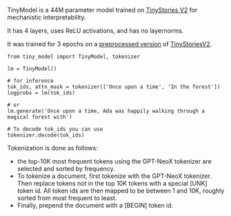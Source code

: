 
TinyModel is a 44M parameter model trained on [TinyStories V2](https://arxiv.org/abs/2305.07759) for mechanistic interpretability.

It has 4 layers, uses ReLU activations, and has no layernorms.

It was trained for 3 epochs on a [preprocessed version](https://huggingface.co/datasets/noanabeshima/TinyStoriesV2) of [TinyStoriesV2](https://huggingface.co/datasets/roneneldan/TinyStories).


```
from tiny_model import TinyModel, tokenizer

lm = TinyModel()

# for inference
tok_ids, attn_mask = tokenizer(['Once upon a time', 'In the forest'])
logprobs = lm(tok_ids)

# or
lm.generate('Once upon a time, Ada was happily walking through a magical forest with')

# To decode tok_ids you can use
tokenizer.decode(tok_ids)
```

Tokenization is done as follows:
- the top-10K most frequent tokens using the GPT-NeoX tokenizer are selected and sorted by frequency.
- To tokenize a document, first tokenize with the GPT-NeoX tokenizer. Then replace tokens not in the top 10K tokens with a special \[UNK\] token id. All token ids are then mapped to be between 1 and 10K, roughly sorted from most frequent to least.
- Finally, prepend the document with a [BEGIN] token id.

